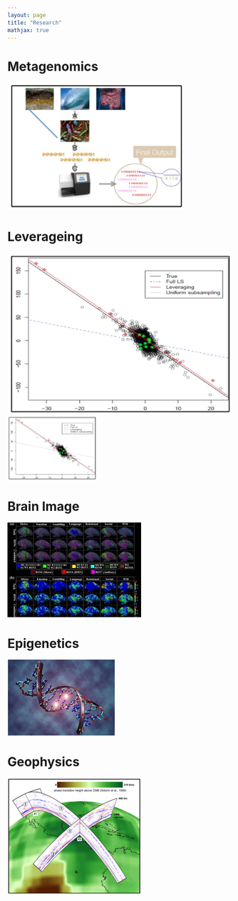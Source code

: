 ```yaml
---
layout: page
title: "Research"
mathjax: true
---
```

# Metagenomics
![](assets/metagene.png)

# Leverageing
![](assets/leveraging.png)
<img src="assets/leveraging.png" alt="leveraging" width="200"/>

# Brain Image
![](assets/brain_image.jpeg)

# Epigenetics
![](assets/epigenetica1.jpg)

# Geophysics
![](assets/geography.png)
